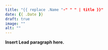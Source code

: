 ```yaml
---
title: "{{ replace .Name "-" " " | title }}"
date: {{ .Date }}
draft: true
image: ""
alt: ""
---
```


**Insert Lead paragraph here.**